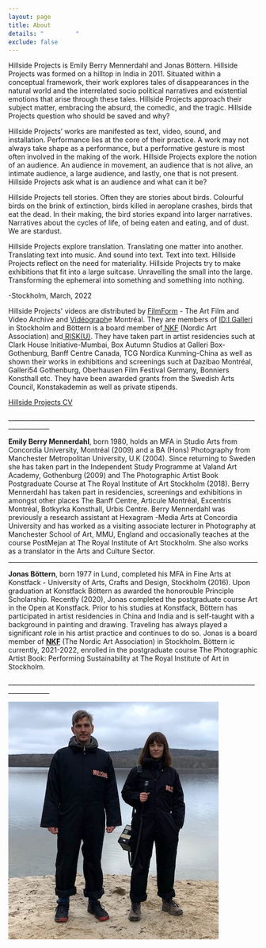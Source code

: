 ```yaml
---
layout: page
title: About
details: "         "
exclude: false
---
```

Hillside Projects is Emily Berry Mennerdahl and Jonas Böttern. Hillside Projects was formed on a hilltop in India in 2011. Situated within a conceptual framework, their work explores tales of disappearances in the natural world and the interrelated socio political narratives and existential emotions that arise through these tales. Hillside Projects approach their subject matter, embracing the absurd, the comedic, and the tragic. Hillside Projects question who should be saved and why?

Hillside Projects’ works are manifested as text, video, sound, and installation. Performance lies at the core of their practice. A work may not always take shape as a performance, but a performative gesture is most often involved in the making of the work. Hillside Projects explore the notion of an audience. An audience in movement, an audience that is not alive, an intimate audience, a large audience, and lastly, one that is not present. Hillside Projects ask what is an audience and what can it be? 



Hillside Projects tell stories. Often they are stories about birds. Colourful birds on the brink of extinction, birds killed in aeroplane crashes, birds that eat the dead. In their making, the bird stories expand into larger narratives. Narratives about the cycles of life, of being eaten and eating, and of dust. We are stardust. 



Hillside Projects explore translation. Translating one matter into another. Translating text into music. And sound into text. Text into text. Hillside Projects reflect on the need for materiality. Hillside Projects try to make exhibitions that fit into a large suitcase. Unravelling the small into the large. Transforming the ephemeral into something and something into nothing.



\-Stockholm, March, 2022



Hillside Projects' videos are distributed by [FilmForm](https://www.filmform.com/artists/13264-hillside-projects-artist-group/) - The Art Film and Video Archive and [Vidéograph](https://www.videographe.org/en/)e Montréal. They are members of [ID:I Galleri ](http://idigalleri.org/)in Stockholm and Böttern is a board member of[ NKF](http://www.nkfsweden.org/information/about-nordic-art-association) (Nordic Art Association) and[ RISK(U)](https://www.nkfsweden.org/project-name/risku). They have taken part in artist residencies such at Clark House Initiative-Mumbai, Box Autumn Studios at Galleri Box-Gothenburg, Banff Centre Canada, TCG Nordica Kunming-China as well as shown their works in exhibitions and screenings such at Dazibao Montréal, Galleri54 Gothenburg, Oberhausen Film Festival Germany, Bonniers Konsthall etc. They have been awarded grants from the Swedish Arts Council, Konstakademin as well as private stipends.

[Hillside Projects CV](/cv.html)

\_\_\_\_\_\_\_\_\_\_\_\_\_\_\_\_\_\_\_\_\_\_\_\_\_\_\_\_\_\_\_\_\_\_\_\_\_\_\_\_\_\_\_\_\_\_\_\_\_\_\_\_\_\_\_\_\_\_\_\_\_\_\_\_\_\_\_\_\_\_\_\_\_\_\_\_\_\_\_\_\_\_\_\_\_\_\_\_\_\__

**Emily Berry Mennerdahl**, born 1980, holds an MFA in Studio Arts from Concordia University, Montréal (2009) and a BA (Hons) Photography from Manchester Metropolitan University, U.K (2004). Since returning to Sweden she has taken part in the Independent Study Programme at Valand Art Academy, Gothenburg (2009) and The Photographic Artist Book Postgraduate Course at The Royal Institute of Art Stockholm (2018). Berry Mennerdahl has taken part in residencies, screenings and exhibitions in amongst other places The Banff Centre, Articule Montréal, Excentris Montréal, Botkyrka Konsthall, Urbis Centre. Berry Mennerdahl was previously a research assistant at Hexagram -Media Arts at Concordia University and has worked as a visiting associate lecturer in Photography at Manchester School of Art, MMU, England and occasionally teaches at the course PostMejan at The Royal Institute of Art Stockholm. She also works as a translator in the Arts and Culture Sector.

- - -

**Jonas Böttern**, born 1977 in Lund, completed his MFA in Fine Arts at Konstfack - University of Arts, Crafts and Design, Stockholm (2016). Upon graduation at Konstfack Böttern as awarded the honorouble Principle Scholarship. Recently (2020), Jonas completed the postgraduate course Art in the Open at Konstfack. Prior to his studies at Konstfack, Böttern has participated in artist residencies in China and India and is self-taught with a background in painting and drawing. Traveling has always played a significant role in his artist practice and continues to do so. Jonas is a board member of **[NKF](http://nkfsweden.org/)** (The Nordic Art Association) in Stockholm. Böttern ic currently, 2021-2022, enrolled in the postgraduate course The Photographic Artist Book: Performing Sustainability at The Royal Institute of Art in Stockholm. 

\_\_\_\_\_\_\_\_\_\_\_\_\_\_\_\_\_\_\_\_\_\_\_\_\_\_\_\_\_\_\_\_\_\_\_\_\_\_\_\_\_\_\_\_\_\_\_\_\_\_\_\_\_\_\_\_\_\_\_\_\_\_\_\_\_\_\_\_\_\_\_\_\_\_\_\_\_\_\_\_\_\_\_\_\_\_\_\_\_\__

![](/images/hillside.jpeg)

[](/cv.html)